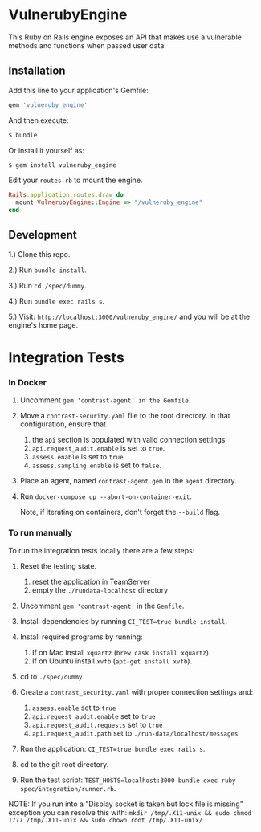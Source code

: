# VulnerubyEngine
This Ruby on Rails engine exposes an API that makes use a vulnerable methods and functions when passed user data.

## Installation
Add this line to your application's Gemfile:

```ruby
gem 'vulneruby_engine'
```

And then execute:
```bash
$ bundle
```

Or install it yourself as:
```bash
$ gem install vulneruby_engine
```

Edit your `routes.rb` to mount the engine. 
```ruby
Rails.application.routes.draw do
  mount VulnerubyEngine::Engine => "/vulneruby_engine"
end
```

## Development

1.) Clone this repo.

2.) Run `bundle install`.

3.) Run `cd /spec/dummy`.

4.) Run `bundle exec rails s`.

5.) Visit: `http://localhost:3000/vulneruby_engine/` and you will be at the engine's home page.

# Integration Tests



### In Docker

1. Uncomment `gem 'contrast-agent' in the Gemfile`.

2. Move a `contrast-security.yaml` file to the root directory. In that configuration, ensure that 
   1. the `api` section is populated with valid connection settings
   2. `api.request_audit.enable` is set to `true`.
   3. `assess.enable` is set to `true`.
   4. `assess.sampling.enable` is set to `false`.

3. Place an agent, named `contrast-agent.gem` in the `agent` directory.

4. Run `docker-compose up --abort-on-container-exit`.

   Note, if iterating on containers, don't forget the `--build` flag.

### To run manually

To run the integration tests locally there are a few steps: 

1. Reset the testing state.
   1. reset the application in TeamServer
   2. empty the `./rundata-localhost` directory

2. Uncomment `gem 'contrast-agent'` in the `Gemfile`.

3. Install dependencies by running `CI_TEST=true bundle install`.

4. Install required programs by running:
   1. If on Mac install `xquartz` (`brew cask install xquartz`).
   2. If on Ubuntu install `xvfb` (`apt-get install xvfb`).

5. cd to `./spec/dummy`

6. Create a `contrast_security.yaml` with proper connection settings and:
    1. `assess.enable` set to `true`
    2. `api.request_audit.enable` set to `true`
    3. `api.request_audit.requests` set to `true`
    4. `api.request_audit.path` set to `./run-data/localhost/messages`

7. Run the application: `CI_TEST=true bundle exec rails s`.

8. cd to the git root directory.

9. Run the test script: `TEST_HOSTS=localhost:3000 bundle exec ruby spec/integration/runner.rb`.

NOTE: If you run into a "Display socket is taken but lock file is missing" exception you can resolve this with:
`mkdir /tmp/.X11-unix && sudo chmod 1777 /tmp/.X11-unix && sudo chown root /tmp/.X11-unix/`